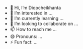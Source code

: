- 👋 Hi, I’m Diopcheikhanta
- 👀 I’m interested in ...
- 🌱 I’m currently learning ...
- 💞️ I’m looking to collaborate on ...
- 📫 How to reach me ...
- 😄 Pronouns: ...
- ⚡ Fun fact: ...

<!---
Diopcheikhanta/Diopcheikhanta is a ✨ special ✨ repository because its `README.md` (this file) appears on your GitHub profile.
You can click the Preview link to take a look at your changes.
--->
